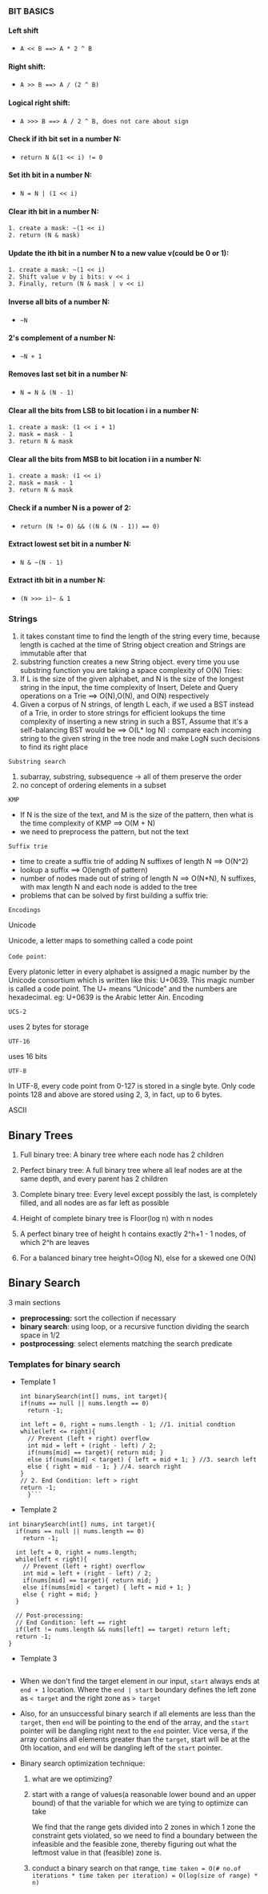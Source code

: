 ### BIT BASICS

#### Left shift
*  `A << B ==> A * 2 ^ B`

#### Right shift:
*  `A >> B ==> A / (2 ^ B)`

#### Logical right shift:
*  `A >>> B ==> A / 2 ^ B, does not care about sign`

#### Check if ith bit set in a number N:
*  `return N &(1 << i) != 0`

#### Set ith bit in a number N:
*  `N = N | (1 << i)`

#### Clear ith bit in a number N:
    1. create a mask: ~(1 << i)
    2. return (N & mask)

#### Update the ith bit in a number N to a new value v(could be 0 or 1):
    1. create a mask: ~(1 << i)
    2. Shift value v by i bits: v << i
    3. Finally, return (N & mask | v << i)

#### Inverse all bits of a number N:
*  `~N`

#### 2's complement of a number N:
*  `~N + 1`

#### Removes last set bit in a number N:
*  `N = N & (N - 1)`

#### Clear all the bits from LSB to bit location i in a number N:
    1. create a mask: (1 << i + 1)
    2. mask = mask - 1
    3. return N & mask

#### Clear all the bits from MSB to bit location i in a number N:
    1. create a mask: (1 << i)
    2. mask = mask - 1
    3. return N & mask

#### Check if a number N is a power of 2:
*   `return (N != 0) && ((N & (N - 1)) == 0)`

#### Extract lowest set bit in a number N:
*   `N & ~(N - 1)`

#### Extract ith bit in a number N:
*   `(N >>> i)~ & 1`

### Strings

1. it takes constant time to find the length of the string every time, because length is cached at the time of
   String object creation and Strings are immutable after that
2. substring function creates a new String object. every time you use substring function you are taking a space
   complexity of O(N)
   Tries:
1. If L is the size of the given alphabet, and N is the size of the longest string in the input,
   the time complexity of Insert, Delete and Query operations on a Trie ==> O(N),O(N), and O(N) respectively
2. Given a corpus of N strings, of length L each, if we used a BST instead of a Trie, in order to store strings for efficient lookups
   the time complexity of inserting a new string in such a BST, Assume that it's a self-balancing BST would be
   ==> O(L* log N) : compare each incoming string to the given string in the tree node and make LogN such decisions to find its
   right place

`Substring search`

1. subarray, substring, subsequence -> all of them preserve the order
2. no concept of ordering elements in a subset

`KMP`
- If N is the size of the text, and M is the size of the pattern, then what is the time complexity of KMP ==> O(M + N)
- we need to preprocess the pattern, but not the text

`Suffix trie`
- time to create a suffix trie of adding N suffixes of length N ==> O(N^2)
- lookup a suffix ==> O(length of pattern)
- number of nodes made out of string of length N ==> O(N*N), N suffixes, with max length N and each node is added to the
  tree
- problems that can be solved by first building a suffix trie:

`Encodings`

Unicode

Unicode, a letter maps to something called a code point

`Code point`:

Every platonic letter in every alphabet is assigned a magic number by the Unicode consortium which is written like this: U+0639. This magic number is called a code point. The U+ means “Unicode” and the numbers are hexadecimal.
eg: U+0639 is the Arabic letter Ain.
Encoding

`UCS-2`

uses 2 bytes for storage

`UTF-16`

uses 16 bits

`UTF-8`

In UTF-8, every code point from 0-127 is stored in a single byte.
Only code points 128 and above are stored using 2, 3, in fact, up to 6 bytes.

ASCII

## Binary Trees
1. Full binary tree: A binary tree where each node has 2 children

2. Perfect binary tree:
    A full binary tree where all leaf nodes are at the same depth, and every parent has 2 children

3. Complete binary tree:
    Every level except possibly the last, is completely filled, and all nodes are as far left as possible
4. Height of complete binary tree is Floor(log n) with n nodes
5. A perfect binary tree of height h contains exactly 2^h+1 - 1 nodes, of which 2^h are leaves
6. For a balanced binary tree height=O(log N), else for a skewed one O(N)

## Binary Search
3 main sections
- **preprocessing:** sort the collection if necessary
- **binary search**: using loop, or a recursive function dividing the search space in 1/2
- **postprocessing**: select elements matching the search predicate
### Templates for binary search
- Template 1
  
  ```
  int binarySearch(int[] nums, int target){
  if(nums == null || nums.length == 0)
    return -1;

  int left = 0, right = nums.length - 1; //1. initial condtion
  while(left <= right){
    // Prevent (left + right) overflow
    int mid = left + (right - left) / 2;
    if(nums[mid] == target){ return mid; }
    else if(nums[mid] < target) { left = mid + 1; } //3. search left
    else { right = mid - 1; } //4. search right
  }
  // 2. End Condition: left > right
  return -1;
    }```

- Template 2
```
int binarySearch(int[] nums, int target){
  if(nums == null || nums.length == 0)
    return -1;

  int left = 0, right = nums.length;
  while(left < right){
    // Prevent (left + right) overflow
    int mid = left + (right - left) / 2;
    if(nums[mid] == target){ return mid; }
    else if(nums[mid] < target) { left = mid + 1; }
    else { right = mid; }
  }

  // Post-processing:
  // End Condition: left == right
  if(left != nums.length && nums[left] == target) return left;
  return -1;
}
```

- Template 3
```
```
- When we don't find the target element in our input, `start` always ends at 
`end + 1` location. Where the `end | start` boundary defines the left zone as `< target` and
  the right zone as `> target`
  
- Also, for an unsuccessful binary search if all elements are less than the `target`, then `end` will be pointing to the end of the array,
and the `start` pointer will be dangling right next to the `end` pointer. Vice versa, if the array contains all elements
  greater than the `target`, start will be at the 0th location, and `end` will be dangling left of the `start` pointer.
- Binary search optimization technique:
    1. what are we optimizing?
    1. start with a range of values(a reasonable lower bound and an upper bound) of that the variable for which we are tying to optimize can take
       
        We find that the range gets divided into 2 zones in which 1 zone the constraint gets violated, so we need to find
       a boundary between the infeasible and the feasible zone, thereby figuring out what the leftmost value
       in that (feasible) zone is.
    1. conduct a binary search on that range,
`time taken = O(# no.of iterations * time taken per iteration) = O(log(size of range) * n)`